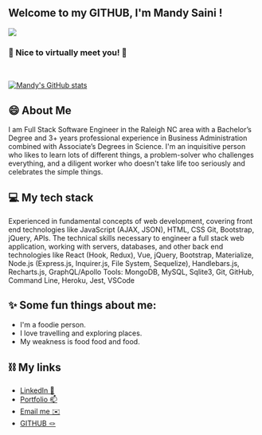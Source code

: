 ## Welcome to my GITHUB, I'm Mandy Saini !

![](https://komarev.com/ghpvc/?username=mandy2324&color=green)

### 👋 Nice to virtually meet you! 🙂

<br>

[![Mandy's GitHub stats](https://github-readme-stats.vercel.app/api?username=mandy2324&count_private=true)](https://github.com/anuraghazra/github-readme-stats)

## 😄 About Me

I am Full Stack Software Engineer in the Raleigh NC area with a Bachelor’s Degree and 3+ years professional experience in Business Administration combined with Associate’s Degrees in Science. I'm an inquisitive person who likes to learn lots of different things, a problem-solver who challenges everything, and a diligent worker who doesn't take life too seriously and celebrates the simple things.

## 💻 My tech stack<br>

Experienced in fundamental concepts of web development, covering front end technologies like JavaScript (AJAX, JSON), HTML, CSS Git, Bootstrap, jQuery, APIs. The technical skills necessary to engineer a full stack web application, working with servers, databases, and other back end technologies like React (Hook, Redux), Vue, jQuery, Bootstrap, Materialize, Node.js (Express.js, Inquirer.js, File System, Sequelize), Handlebars.js, Recharts.js, GraphQL/Apollo Tools: MongoDB, MySQL, Sqlite3, Git, GitHub, Command Line, Heroku, Jest, VSCode


## ✨ Some fun things about me:

- I'm a foodie person.
- I love travelling and exploring places.
- My weakness is food food and food.

## ⛓ My links

- [LinkedIn 🔭](https://www.linkedin.com/in/m23saini/)
- [Portfolio 📫](https://mandy2324.github.io/portfolio_react_v1/)
- [Email me ✉️ ](m23saini@gmail.com)
- [GITHUB 🪢](https://github.com/mandy2324)
